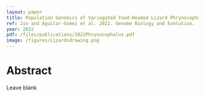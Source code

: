 ```yaml
---
layout: paper
title: Population Genomics of Variegated Toad-Headed Lizard Phrynocephalus versicolor and Its Adaptation to the Colorful Sand of the Gobi Desert
ref: Jin and Aguilar-Gómez et al. 2022. Genome Biology and Evolution.
year: 2022
pdf: /files/publications/2022Phrynocephalus.pdf
image: /figures/Lizardsdrawing.png 
---
```


# Abstract
Leave blank
